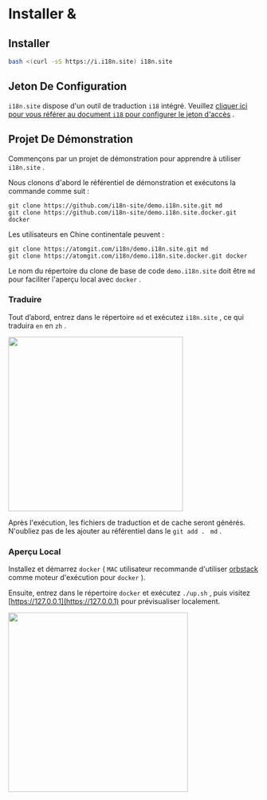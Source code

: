 # Installer &

## Installer

```sh
bash <(curl -sS https://i.i18n.site) i18n.site
```

## Jeton De Configuration

`i18n.site` dispose d'un outil de traduction `i18` intégré. Veuillez [cliquer ici pour vous référer au document `i18` pour configurer le jeton d'accès](/i18/use) .

## Projet De Démonstration

Commençons par un projet de démonstration pour apprendre à utiliser `i18n.site` .

Nous clonons d'abord le référentiel de démonstration et exécutons la commande comme suit :

```
git clone https://github.com/i18n-site/demo.i18n.site.git md
git clone https://github.com/i18n-site/demo.i18n.site.docker.git docker
```

Les utilisateurs en Chine continentale peuvent :

```
git clone https://atomgit.com/i18n/demo.i18n.site.git md
git clone https://atomgit.com/i18n/demo.i18n.site.docker.git docker
```

Le nom du répertoire du clone de base de code `demo.i18n.site` doit être `md` pour faciliter l'aperçu local avec `docker` .

### Traduire

Tout d’abord, entrez dans le répertoire `md` et exécutez `i18n.site` , ce qui traduira `en` en `zh` .

<img src="https://p.3ti.site/1721114619.avif" style="width:350px">

Après l'exécution, les fichiers de traduction et de cache seront générés. N'oubliez pas de les ajouter au référentiel dans le `git add . ` `md` .

### Aperçu Local

Installez et démarrez `docker` ( `MAC` utilisateur recommande d'utiliser [orbstack](https://orbstack.dev) comme moteur d'exécution pour `docker` ).

Ensuite, entrez dans le répertoire `docker` et exécutez `./up.sh` , puis visitez [https://127.0.0.1](https://127.0.0.1) pour prévisualiser localement.

<img src="//p.3ti.site/1721104238.avif" style="width:360px">